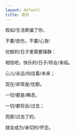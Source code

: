 ```yaml
---
layout: default
title: 首页 
---
```

<div id="rain-drops">
    <p>假如/生活欺骗了你，</p>
    <p>不要/悲伤，不要/心急!</p>
    <p>忧郁的/日子里需要镇静：</p>
    <p>相信吧，快乐的/日子/将会/来临。</p>
    <p>心儿/永远/向往着/未来；</p>
    <p>现在/却常是/忧郁。</p>
    <p>一切/都是/瞬息，</p>
    <p>一切/都将会/过去；</p>
    <p>而那/过去了的，</p>
    <p>就会成为/亲切的/怀恋。</p>
</div>
<script src="http://code.jquery.com/jquery-1.8.1.min.js"></script>
<script src="/static/js/index.js"></script>
